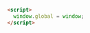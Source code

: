 ```html filename=".storybook/preview-head.html" renderer="common" language="ts" tabTitle="html"
<script>
  window.global = window;
</script>
```
